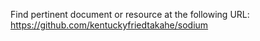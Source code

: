 Find pertinent document or resource at the following URL:
https://github.com/kentuckyfriedtakahe/sodium
